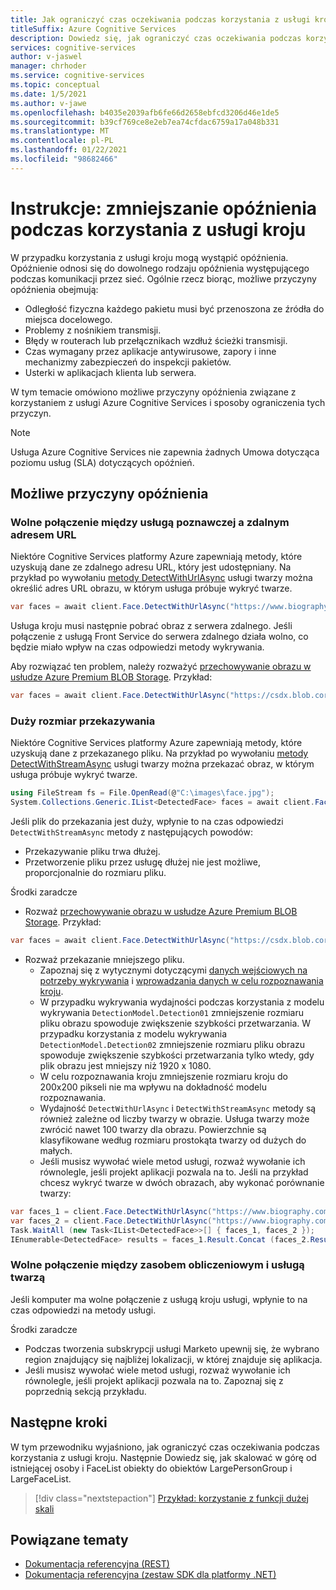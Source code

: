 ```yaml
---
title: Jak ograniczyć czas oczekiwania podczas korzystania z usługi kroju
titleSuffix: Azure Cognitive Services
description: Dowiedz się, jak ograniczyć czas oczekiwania podczas korzystania z usługi kroju.
services: cognitive-services
author: v-jaswel
manager: chrhoder
ms.service: cognitive-services
ms.topic: conceptual
ms.date: 1/5/2021
ms.author: v-jawe
ms.openlocfilehash: b4035e2039afb6fe66d2658ebfcd3206d46e1de5
ms.sourcegitcommit: b39cf769ce8e2eb7ea74cfdac6759a17a048b331
ms.translationtype: MT
ms.contentlocale: pl-PL
ms.lasthandoff: 01/22/2021
ms.locfileid: "98682466"
---
```

# <a name="how-to-mitigate-latency-when-using-the-face-service"></a>Instrukcje: zmniejszanie opóźnienia podczas korzystania z usługi kroju

W przypadku korzystania z usługi kroju mogą wystąpić opóźnienia. Opóźnienie odnosi się do dowolnego rodzaju opóźnienia występującego podczas komunikacji przez sieć. Ogólnie rzecz biorąc, możliwe przyczyny opóźnienia obejmują:
- Odległość fizyczna każdego pakietu musi być przenoszona ze źródła do miejsca docelowego.
- Problemy z nośnikiem transmisji.
- Błędy w routerach lub przełącznikach wzdłuż ścieżki transmisji.
- Czas wymagany przez aplikacje antywirusowe, zapory i inne mechanizmy zabezpieczeń do inspekcji pakietów.
- Usterki w aplikacjach klienta lub serwera.

W tym temacie omówiono możliwe przyczyny opóźnienia związane z korzystaniem z usługi Azure Cognitive Services i sposoby ograniczenia tych przyczyn.

> [!NOTE]
> Usługa Azure Cognitive Services nie zapewnia żadnych Umowa dotycząca poziomu usług (SLA) dotyczących opóźnień.

## <a name="possible-causes-of-latency"></a>Możliwe przyczyny opóźnienia

### <a name="slow-connection-between-the-cognitive-service-and-a-remote-url"></a>Wolne połączenie między usługą poznawczej a zdalnym adresem URL

Niektóre Cognitive Services platformy Azure zapewniają metody, które uzyskują dane ze zdalnego adresu URL, który jest udostępniany. Na przykład po wywołaniu [metody DetectWithUrlAsync](https://docs.microsoft.com/dotnet/api/microsoft.azure.cognitiveservices.vision.face.faceoperationsextensions.detectwithurlasync?view=azure-dotnet#Microsoft_Azure_CognitiveServices_Vision_Face_FaceOperationsExtensions_DetectWithUrlAsync_Microsoft_Azure_CognitiveServices_Vision_Face_IFaceOperations_System_String_System_Nullable_System_Boolean__System_Nullable_System_Boolean__System_Collections_Generic_IList_System_Nullable_Microsoft_Azure_CognitiveServices_Vision_Face_Models_FaceAttributeType___System_String_System_Nullable_System_Boolean__System_String_System_Threading_CancellationToken_) usługi twarzy można określić adres URL obrazu, w którym usługa próbuje wykryć twarze.

```csharp
var faces = await client.Face.DetectWithUrlAsync("https://www.biography.com/.image/t_share/MTQ1MzAyNzYzOTgxNTE0NTEz/john-f-kennedy---mini-biography.jpg");
```

Usługa kroju musi następnie pobrać obraz z serwera zdalnego. Jeśli połączenie z usługą Front Service do serwera zdalnego działa wolno, co będzie miało wpływ na czas odpowiedzi metody wykrywania.

Aby rozwiązać ten problem, należy rozważyć [przechowywanie obrazu w usłudze Azure Premium BLOB Storage](https://docs.microsoft.com/azure/storage/blobs/storage-upload-process-images?tabs=dotnet). Przykład:

``` csharp
var faces = await client.Face.DetectWithUrlAsync("https://csdx.blob.core.windows.net/resources/Face/Images/Family1-Daughter1.jpg");
```

### <a name="large-upload-size"></a>Duży rozmiar przekazywania

Niektóre Cognitive Services platformy Azure zapewniają metody, które uzyskują dane z przekazanego pliku. Na przykład po wywołaniu [metody DetectWithStreamAsync](https://docs.microsoft.com/dotnet/api/microsoft.azure.cognitiveservices.vision.face.faceoperationsextensions.detectwithstreamasync?view=azure-dotnet#Microsoft_Azure_CognitiveServices_Vision_Face_FaceOperationsExtensions_DetectWithStreamAsync_Microsoft_Azure_CognitiveServices_Vision_Face_IFaceOperations_System_IO_Stream_System_Nullable_System_Boolean__System_Nullable_System_Boolean__System_Collections_Generic_IList_System_Nullable_Microsoft_Azure_CognitiveServices_Vision_Face_Models_FaceAttributeType___System_String_System_Nullable_System_Boolean__System_String_System_Threading_CancellationToken_) usługi twarzy można przekazać obraz, w którym usługa próbuje wykryć twarze.

```csharp
using FileStream fs = File.OpenRead(@"C:\images\face.jpg");
System.Collections.Generic.IList<DetectedFace> faces = await client.Face.DetectWithStreamAsync(fs, detectionModel: DetectionModel.Detection02);
```

Jeśli plik do przekazania jest duży, wpłynie to na czas odpowiedzi `DetectWithStreamAsync` metody z następujących powodów:
- Przekazywanie pliku trwa dłużej.
- Przetworzenie pliku przez usługę dłużej nie jest możliwe, proporcjonalnie do rozmiaru pliku.

Środki zaradcze
- Rozważ [przechowywanie obrazu w usłudze Azure Premium BLOB Storage](https://docs.microsoft.com/azure/storage/blobs/storage-upload-process-images?tabs=dotnet). Przykład:
``` csharp
var faces = await client.Face.DetectWithUrlAsync("https://csdx.blob.core.windows.net/resources/Face/Images/Family1-Daughter1.jpg");
```
- Rozważ przekazanie mniejszego pliku.
    - Zapoznaj się z wytycznymi dotyczącymi [danych wejściowych na potrzeby wykrywania](https://docs.microsoft.com/azure/cognitive-services/face/concepts/face-detection#input-data) i [wprowadzania danych w celu rozpoznawania kroju](https://docs.microsoft.com/azure/cognitive-services/face/concepts/face-recognition#input-data).
    - W przypadku wykrywania wydajności podczas korzystania z modelu wykrywania `DetectionModel.Detection01` zmniejszenie rozmiaru pliku obrazu spowoduje zwiększenie szybkości przetwarzania. W przypadku korzystania z modelu wykrywania `DetectionModel.Detection02` zmniejszenie rozmiaru pliku obrazu spowoduje zwiększenie szybkości przetwarzania tylko wtedy, gdy plik obrazu jest mniejszy niż 1920 x 1080.
    - W celu rozpoznawania kroju zmniejszenie rozmiaru kroju do 200x200 pikseli nie ma wpływu na dokładność modelu rozpoznawania.
    - Wydajność `DetectWithUrlAsync` i `DetectWithStreamAsync` metody są również zależne od liczby twarzy w obrazie. Usługa twarzy może zwrócić nawet 100 twarzy dla obrazu. Powierzchnie są klasyfikowane według rozmiaru prostokąta twarzy od dużych do małych.
    - Jeśli musisz wywołać wiele metod usługi, rozważ wywołanie ich równolegle, jeśli projekt aplikacji pozwala na to. Jeśli na przykład chcesz wykryć twarze w dwóch obrazach, aby wykonać porównanie twarzy:
```csharp
var faces_1 = client.Face.DetectWithUrlAsync("https://www.biography.com/.image/t_share/MTQ1MzAyNzYzOTgxNTE0NTEz/john-f-kennedy---mini-biography.jpg");
var faces_2 = client.Face.DetectWithUrlAsync("https://www.biography.com/.image/t_share/MTQ1NDY3OTIxMzExNzM3NjE3/john-f-kennedy---debating-richard-nixon.jpg");
Task.WaitAll (new Task<IList<DetectedFace>>[] { faces_1, faces_2 });
IEnumerable<DetectedFace> results = faces_1.Result.Concat (faces_2.Result);
```

### <a name="slow-connection-between-your-compute-resource-and-the-face-service"></a>Wolne połączenie między zasobem obliczeniowym i usługą twarzą

Jeśli komputer ma wolne połączenie z usługą kroju usługi, wpłynie to na czas odpowiedzi na metody usługi.

Środki zaradcze
- Podczas tworzenia subskrypcji usługi Marketo upewnij się, że wybrano region znajdujący się najbliżej lokalizacji, w której znajduje się aplikacja.
- Jeśli musisz wywołać wiele metod usługi, rozważ wywołanie ich równolegle, jeśli projekt aplikacji pozwala na to. Zapoznaj się z poprzednią sekcją przykładu.

## <a name="next-steps"></a>Następne kroki

W tym przewodniku wyjaśniono, jak ograniczyć czas oczekiwania podczas korzystania z usługi kroju. Następnie Dowiedz się, jak skalować w górę od istniejącej osoby i FaceList obiekty do obiektów LargePersonGroup i LargeFaceList.

> [!div class="nextstepaction"]
> [Przykład: korzystanie z funkcji dużej skali](how-to-use-large-scale.md)

## <a name="related-topics"></a>Powiązane tematy

- [Dokumentacja referencyjna (REST)](https://westus.dev.cognitive.microsoft.com/docs/services/563879b61984550e40cbbe8d/operations/563879b61984550f30395236)
- [Dokumentacja referencyjna (zestaw SDK dla platformy .NET)](/dotnet/api/overview/azure/cognitiveservices/client/faceapi?view=azure-dotnet)
